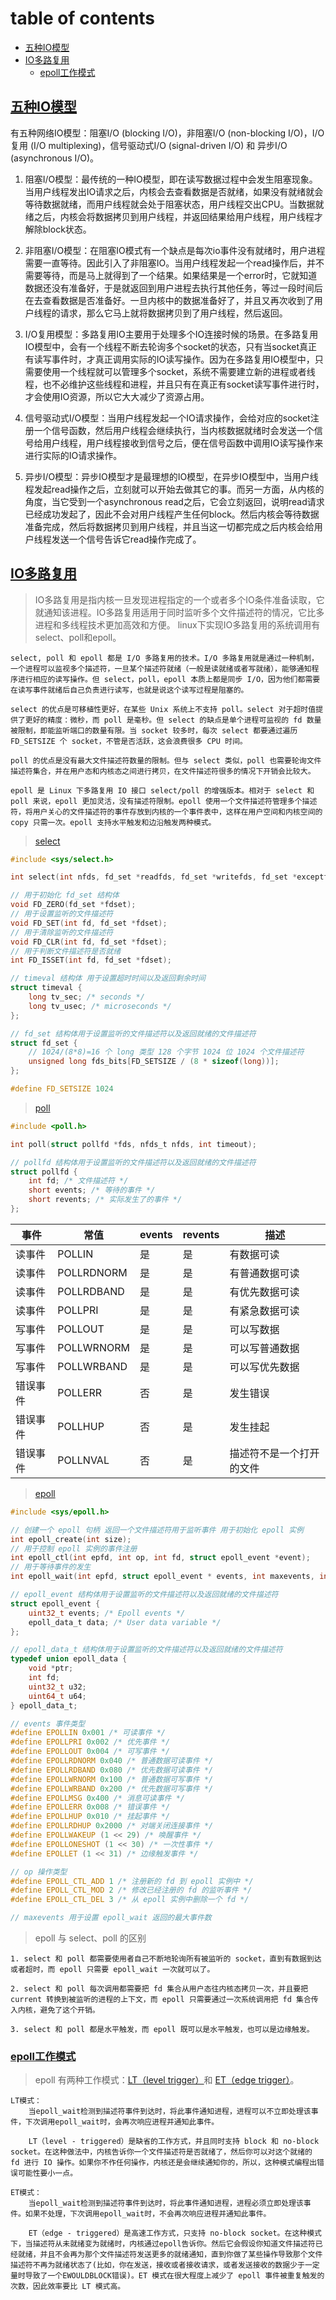 # table of contents

- [五种IO模型](#五种io模型)
- [IO多路复用](#io多路复用)
  - [epoll工作模式](#epoll工作模式)

## [五种IO模型](#table-of-contents)

有五种网络IO模型：阻塞I/O (blocking I/O)，非阻塞I/O (non-blocking I/O)，I/O复用 (I/O multiplexing)，信号驱动式I/O (signal-driven I/O) 和 异步I/O (asynchronous I/O)。

1. 阻塞I/O模型：最传统的一种IO模型，即在读写数据过程中会发生阻塞现象。当用户线程发出IO请求之后，内核会去查看数据是否就绪，如果没有就绪就会等待数据就绪，而用户线程就会处于阻塞状态，用户线程交出CPU。当数据就绪之后，内核会将数据拷贝到用户线程，并返回结果给用户线程，用户线程才解除block状态。

2. 非阻塞I/O模型：在阻塞IO模式有一个缺点是每次io事件没有就绪时，用户进程需要一直等待。因此引入了非阻塞IO。当用户线程发起一个read操作后，并不需要等待，而是马上就得到了一个结果。如果结果是一个error时，它就知道数据还没有准备好，于是就返回到用户进程去执行其他任务，等过一段时间后在去查看数据是否准备好。一旦内核中的数据准备好了，并且又再次收到了用户线程的请求，那么它马上就将数据拷贝到了用户线程，然后返回。

3. I/O复用模型：多路复用IO主要用于处理多个IO连接时候的场景。在多路复用IO模型中，会有一个线程不断去轮询多个socket的状态，只有当socket真正有读写事件时，才真正调用实际的IO读写操作。因为在多路复用IO模型中，只需要使用一个线程就可以管理多个socket，系统不需要建立新的进程或者线程，也不必维护这些线程和进程，并且只有在真正有socket读写事件进行时，才会使用IO资源，所以它大大减少了资源占用。

4. 信号驱动式I/O模型：当用户线程发起一个IO请求操作，会给对应的socket注册一个信号函数，然后用户线程会继续执行，当内核数据就绪时会发送一个信号给用户线程，用户线程接收到信号之后，便在信号函数中调用IO读写操作来进行实际的IO请求操作。

5. 异步I/O模型：异步IO模型才是最理想的IO模型，在异步IO模型中，当用户线程发起read操作之后，立刻就可以开始去做其它的事。而另一方面，从内核的角度，当它受到一个asynchronous read之后，它会立刻返回，说明read请求已经成功发起了，因此不会对用户线程产生任何block。然后内核会等待数据准备完成，然后将数据拷贝到用户线程，并且当这一切都完成之后内核会给用户线程发送一个信号告诉它read操作完成了。

## [IO多路复用](#table-of-contents)

> IO多路复用是指内核一旦发现进程指定的一个或者多个IO条件准备读取，它就通知该进程。IO多路复用适用于同时监听多个文件描述符的情况，它比多进程和多线程技术更加高效和方便。
> linux下实现IO多路复用的系统调用有select、poll和epoll。

```text
select, poll 和 epoll 都是 I/O 多路复用的技术。I/O 多路复用就是通过一种机制，一个进程可以监视多个描述符，一旦某个描述符就绪（一般是读就绪或者写就绪），能够通知程序进行相应的读写操作。但 select，poll，epoll 本质上都是同步 I/O，因为他们都需要在读写事件就绪后自己负责进行读写，也就是说这个读写过程是阻塞的。

select 的优点是可移植性更好，在某些 Unix 系统上不支持 poll。select 对于超时值提供了更好的精度：微秒，而 poll 是毫秒。但 select 的缺点是单个进程可监视的 fd 数量被限制，即能监听端口的数量有限。当 socket 较多时，每次 select 都要通过遍历 FD_SETSIZE 个 socket，不管是否活跃，这会浪费很多 CPU 时间。

poll 的优点是没有最大文件描述符数量的限制。但与 select 类似，poll 也需要轮询文件描述符集合，并在用户态和内核态之间进行拷贝，在文件描述符很多的情况下开销会比较大。

epoll 是 Linux 下多路复用 IO 接口 select/poll 的增强版本。相对于 select 和 poll 来说，epoll 更加灵活，没有描述符限制。epoll 使用一个文件描述符管理多个描述符，将用户关心的文件描述符的事件存放到内核的一个事件表中，这样在用户空间和内核空间的 copy 只需一次。epoll 支持水平触发和边沿触发两种模式。
```

> [select](/code/04-linux网络编程/35-IO多路复用/select.c)

```c
#include <sys/select.h>

int select(int nfds, fd_set *readfds, fd_set *writefds, fd_set *exceptfds, struct timeval *timeout);

// 用于初始化 fd_set 结构体
void FD_ZERO(fd_set *fdset);
// 用于设置监听的文件描述符
void FD_SET(int fd, fd_set *fdset);
// 用于清除监听的文件描述符
void FD_CLR(int fd, fd_set *fdset);
// 用于判断文件描述符是否就绪
int FD_ISSET(int fd, fd_set *fdset);

// timeval 结构体 用于设置超时时间以及返回剩余时间
struct timeval {
    long tv_sec; /* seconds */
    long tv_usec; /* microseconds */
};

// fd_set 结构体用于设置监听的文件描述符以及返回就绪的文件描述符
struct fd_set {
    // 1024/(8*8)=16 个 long 类型 128 个字节 1024 位 1024 个文件描述符
    unsigned long fds_bits[FD_SETSIZE / (8 * sizeof(long))];
};

#define FD_SETSIZE 1024
```

> [poll](/code/04-linux网络编程/35-IO多路复用/poll.c)

```c
#include <poll.h>

int poll(struct pollfd *fds, nfds_t nfds, int timeout);

// pollfd 结构体用于设置监听的文件描述符以及返回就绪的文件描述符
struct pollfd {
    int fd; /* 文件描述符 */
    short events; /* 等待的事件 */
    short revents; /* 实际发生了的事件 */
};
```

| 事件 | 常值 | events | revents | 描述 |
| --- | --- | --- | --- | --- |
| 读事件 | POLLIN | 是 | 是 | 有数据可读 |
| 读事件 | POLLRDNORM | 是 | 是 | 有普通数据可读 |
| 读事件 | POLLRDBAND | 是 | 是 | 有优先数据可读 |
| 读事件 | POLLPRI | 是 | 是 | 有紧急数据可读 |
| 写事件 | POLLOUT | 是 | 是 | 可以写数据 |
| 写事件 | POLLWRNORM | 是 | 是 | 可以写普通数据 |
| 写事件 | POLLWRBAND | 是 | 是 | 可以写优先数据 |
| 错误事件 | POLLERR | 否 | 是 | 发生错误 |
| 错误事件 | POLLHUP | 否 | 是 | 发生挂起 |
| 错误事件 | POLLNVAL | 否 | 是 | 描述符不是一个打开的文件 |

> [epoll](/code/04-linux网络编程/35-IO多路复用/epoll.c)

```c
#include <sys/epoll.h>

// 创建一个 epoll 句柄 返回一个文件描述符用于监听事件 用于初始化 epoll 实例
int epoll_create(int size);
// 用于控制 epoll 实例的事件注册
int epoll_ctl(int epfd, int op, int fd, struct epoll_event *event);
// 用于等待事件的发生
int epoll_wait(int epfd, struct epoll_event * events, int maxevents, int timeout);

// epoll_event 结构体用于设置监听的文件描述符以及返回就绪的文件描述符
struct epoll_event {
    uint32_t events; /* Epoll events */
    epoll_data_t data; /* User data variable */
};

// epoll_data_t 结构体用于设置监听的文件描述符以及返回就绪的文件描述符
typedef union epoll_data {
    void *ptr;
    int fd;
    uint32_t u32;
    uint64_t u64;
} epoll_data_t;

// events 事件类型
#define EPOLLIN 0x001 /* 可读事件 */
#define EPOLLPRI 0x002 /* 优先事件 */
#define EPOLLOUT 0x004 /* 可写事件 */
#define EPOLLRDNORM 0x040 /* 普通数据可读事件 */
#define EPOLLRDBAND 0x080 /* 优先数据可读事件 */
#define EPOLLWRNORM 0x100 /* 普通数据可写事件 */
#define EPOLLWRBAND 0x200 /* 优先数据可写事件 */
#define EPOLLMSG 0x400 /* 消息可读事件 */
#define EPOLLERR 0x008 /* 错误事件 */
#define EPOLLHUP 0x010 /* 挂起事件 */
#define EPOLLRDHUP 0x2000 /* 对端关闭连接事件 */
#define EPOLLWAKEUP (1 << 29) /* 唤醒事件 */
#define EPOLLONESHOT (1 << 30) /* 一次性事件 */
#define EPOLLET (1 << 31) /* 边缘触发事件 */

// op 操作类型
#define EPOLL_CTL_ADD 1 /* 注册新的 fd 到 epoll 实例中 */
#define EPOLL_CTL_MOD 2 /* 修改已经注册的 fd 的监听事件 */
#define EPOLL_CTL_DEL 3 /* 从 epoll 实例中删除一个 fd */

// maxevents 用于设置 epoll_wait 返回的最大事件数
```

> epoll 与 select、poll 的区别

```text
1. select 和 poll 都需要使用者自己不断地轮询所有被监听的 socket，直到有数据到达或者超时，而 epoll 只需要 epoll_wait 一次就可以了。

2. select 和 poll 每次调用都需要把 fd 集合从用户态往内核态拷贝一次，并且要把 current 转换到被监听的进程的上下文，而 epoll 只需要通过一次系统调用把 fd 集合传入内核，避免了这个开销。

3. select 和 poll 都是水平触发，而 epoll 既可以是水平触发，也可以是边缘触发。
```

### [epoll工作模式](#table-of-contents)

> epoll 有两种工作模式：[LT（level trigger）](/code/04-linux网络编程/36-epoll工作模式/epoll_lt.c)和 [ET（edge trigger）](/code/04-linux网络编程/36-epoll工作模式/epoll_et.c)。

```text
LT模式：
    当epoll_wait检测到描述符事件到达时，将此事件通知进程，进程可以不立即处理该事件，下次调用epoll_wait时，会再次响应进程并通知此事件。

    LT（level - triggered）是缺省的工作方式，并且同时支持 block 和 no-block socket。在这种做法中，内核告诉你一个文件描述符是否就绪了，然后你可以对这个就绪的 fd 进行 IO 操作。如果你不作任何操作，内核还是会继续通知你的，所以，这种模式编程出错误可能性要小一点。

ET模式：
    当epoll_wait检测到描述符事件到达时，将此事件通知进程，进程必须立即处理该事件。如果不处理，下次调用epoll_wait时，不会再次响应进程并通知此事件。

    ET（edge - triggered）是高速工作方式，只支持 no-block socket。在这种模式下，当描述符从未就绪变为就绪时，内核通过epoll告诉你。然后它会假设你知道文件描述符已经就绪，并且不会再为那个文件描述符发送更多的就绪通知，直到你做了某些操作导致那个文件描述符不再为就绪状态了(比如，你在发送，接收或者接收请求，或者发送接收的数据少于一定量时导致了一个EWOULDBLOCK错误)。ET 模式在很大程度上减少了 epoll 事件被重复触发的次数，因此效率要比 LT 模式高。
```
